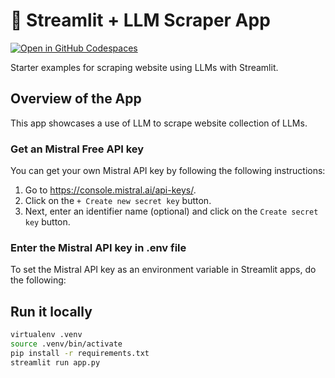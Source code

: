 # 🎈 Streamlit + LLM Scraper App

[![Open in GitHub Codespaces](https://github.com/codespaces/badge.svg)](https://codespaces.new/streamlit/llm-scraper?quickstart=1)

Starter examples for scraping website using LLMs with Streamlit.

## Overview of the App

This app showcases a use of LLM to scrape website collection of LLMs.

### Get an Mistral Free API key

You can get your own Mistral API key by following the following instructions:

1. Go to https://console.mistral.ai/api-keys/.
2. Click on the `+ Create new secret key` button.
3. Next, enter an identifier name (optional) and click on the `Create secret key` button.

### Enter the Mistral API key in .env file

To set the Mistral API key as an environment variable in Streamlit apps, do the following:

## Run it locally

```sh
virtualenv .venv
source .venv/bin/activate
pip install -r requirements.txt
streamlit run app.py
```
